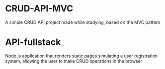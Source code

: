 # CRUD-API-MVC
A simple CRUD API project made while studying, based on the MVC pattern
# API-fullstack
Node.js application that renders static pages simulating a user registration system, allowing the user to make CRUD operations in the browser
